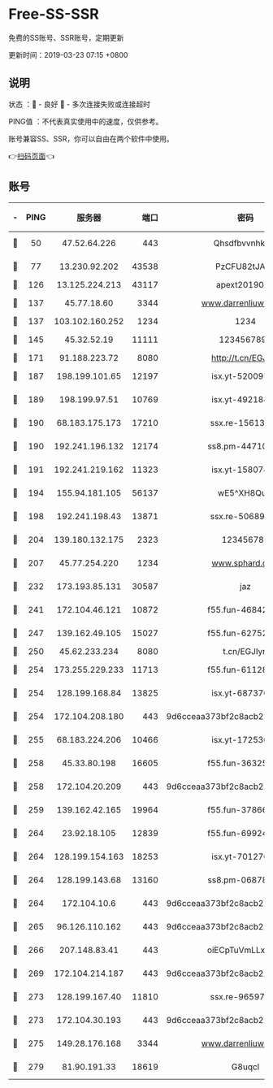 # Free-SS-SSR

免费的SS账号、SSR账号，定期更新

更新时间：2019-03-23 07:15 +0800

## 说明

状态     ：🙂 - 良好 🙁 - 多次连接失败或连接超时

PING值   ：不代表真实使用中的速度，仅供参考。

账号兼容SS、SSR，你可以自由在两个软件中使用。

👉[扫码页面](https://liesauer.github.io/Free-SS-SSR/)👈

## 账号

|-|PING|服务器|端口|密码|加密方式|区域|
|:----:|:----:|:-----:|-----:|:----:|:----:|:----:|
|🙂|50|47.52.64.226|443|Qhsdfbvvnhkm1|aes-256-cfb|HK|
|🙂|77|13.230.92.202|43538|PzCFU82tJAdZ|aes-256-cfb|JP|
|🙂|126|13.125.224.213|43117|apext2019005|chacha20|KR|
|🙂|137|45.77.18.60|3344|www.darrenliuwei.com|aes-256-cfb|JP|
|🙂|137|103.102.160.252|1234|1234|rc4-md5|JP|
|🙂|145|45.32.52.19|11111|1234567890|aes-256-cfb|JP|
|🙂|171|91.188.223.72|8080|http://t.cn/EGJIyrl|rc4-md5|RU|
|🙂|187|198.199.101.65|12197|isx.yt-52009789|aes-256-cfb|US|
|🙂|189|198.199.97.51|10769|isx.yt-49218470|aes-256-cfb|US|
|🙂|190|68.183.175.173|17210|ssx.re-15613310|aes-256-cfb|US|
|🙂|190|192.241.196.132|12174|ss8.pm-44710884|aes-256-cfb|US|
|🙂|191|192.241.219.162|11323|isx.yt-15807466|aes-256-cfb|US|
|🙂|194|155.94.181.105|56137|wE5^XH8Quw|aes-256-cfb|US|
|🙂|198|192.241.198.43|13871|ssx.re-50689980|aes-256-cfb|US|
|🙂|204|139.180.132.175|2323|123456789|aes-256-cfb|SG|
|🙂|207|45.77.254.220|1234|www.sphard.com|aes-256-cfb|SG|
|🙂|232|173.193.85.131|30587|jaz|aes-256-cfb|US|
|🙂|241|172.104.46.121|10872|f55.fun-46842555|aes-256-cfb|SG|
|🙂|247|139.162.49.105|15027|f55.fun-62752281|aes-256-cfb|SG|
|🙂|250|45.62.233.234|8080|t.cn/EGJIyrl|rc4-md5|CA|
|🙂|254|173.255.229.233|11713|f55.fun-61128834|aes-256-cfb|US|
|🙂|254|128.199.168.84|13825|isx.yt-68737074|aes-256-cfb|SG|
|🙂|254|172.104.208.180|443|9d6cceaa373bf2c8acb22e60b6a58be6|aes-256-cfb|US|
|🙂|255|68.183.224.206|10466|isx.yt-17253007|aes-256-cfb|SG|
|🙂|258|45.33.80.198|16605|f55.fun-36325930|aes-256-cfb|US|
|🙂|258|172.104.20.209|443|9d6cceaa373bf2c8acb22e60b6a58be6|aes-256-cfb|US|
|🙂|259|139.162.42.165|19964|f55.fun-37866369|aes-256-cfb|SG|
|🙂|264|23.92.18.105|12839|f55.fun-69924830|aes-256-cfb|US|
|🙂|264|128.199.154.163|18253|isx.yt-70127689|aes-256-cfb|SG|
|🙂|264|128.199.143.68|13160|ss8.pm-06878602|aes-256-cfb|SG|
|🙂|264|172.104.10.6|443|9d6cceaa373bf2c8acb22e60b6a58be6|aes-256-cfb|US|
|🙂|265|96.126.110.162|443|9d6cceaa373bf2c8acb22e60b6a58be6|aes-256-cfb|US|
|🙂|266|207.148.83.41|443|oiECpTuVmLLxk4Ts|aes-256-cfb|AU|
|🙂|269|172.104.214.187|443|9d6cceaa373bf2c8acb22e60b6a58be6|aes-256-cfb|US|
|🙂|273|128.199.167.40|11810|ssx.re-96597838|aes-256-cfb|SG|
|🙂|273|172.104.30.193|443|9d6cceaa373bf2c8acb22e60b6a58be6|aes-256-cfb|US|
|🙂|275|149.28.176.168|3344|www.darrenliuwei.com|aes-256-cfb|AU|
|🙂|279|81.90.191.33|18619|G8uqcl|aes-256-cfb|US|
